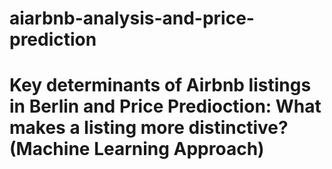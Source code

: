 # aiarbnb-analysis-and-price-prediction
 
# Key determinants of Airbnb listings in Berlin and Price Predioction: What makes a listing more distinctive? (Machine Learning Approach)
